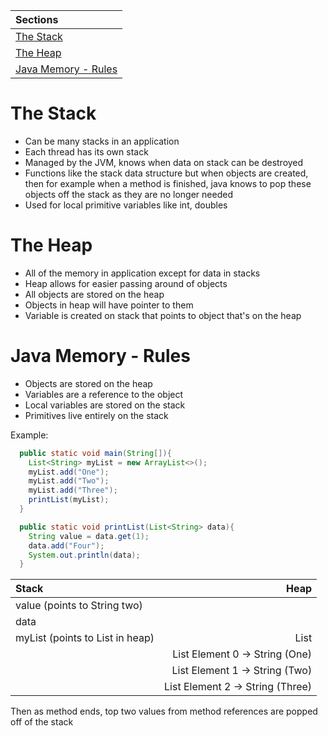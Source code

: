 | Sections                                    |
| :------------------------------------------ |
| [The Stack](#the-stack)                     |
| [The Heap](#the-heap)                       |
| [Java Memory - Rules](#java-memory---rules) |

# The Stack
- Can be many stacks in an application
- Each thread has its own stack
- Managed by the JVM, knows when data on stack can be destroyed
- Functions like the stack data structure but when objects are created, then for 
  example when a method is finished, java knows to pop these objects off the stack as they 
  are no longer needed
- Used for local primitive variables like int, doubles
  
# The Heap
- All of the memory in application except for data in stacks
- Heap allows for easier passing around of objects
- All objects are stored on the heap
- Objects in heap will have pointer to them
- Variable is created on stack that points to object that's on the heap


# Java Memory - Rules
- Objects are stored on the heap
- Variables are a reference to the object
- Local variables are stored on the stack
- Primitives live entirely on the stack

Example: 
```java
  public static void main(String[]){
    List<String> myList = new ArrayList<>();
    myList.add("One");
    myList.add("Two");
    myList.add("Three");  
    printList(myList);
  }

  public static void printList(List<String> data){
    String value = data.get(1);
    data.add("Four");
    System.out.println(data);
  }

```

| Stack                           |                             Heap |
| :------------------------------ | -------------------------------: |
| value (points to String two)    |
| data                            |
| myList (points to List in heap) |                             List |
|                                 |   List Element 0 -> String (One) |
|                                 |   List Element 1 -> String (Two) |
|                                 | List Element 2 -> String (Three) |

Then as method ends, top two values from method references are popped off of the stack